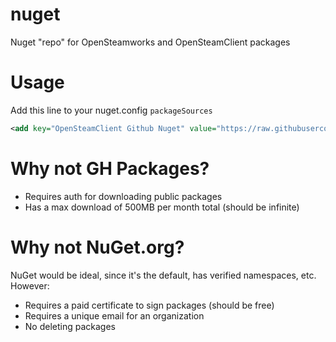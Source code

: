 # nuget
Nuget "repo" for OpenSteamworks and OpenSteamClient packages

# Usage
Add this line to your nuget.config `packageSources`
```xml
<add key="OpenSteamClient Github Nuget" value="https://raw.githubusercontent.com/OpenSteamClient/nuget/master/index.json" />
```

# Why not GH Packages?
- Requires auth for downloading public packages
- Has a max download of 500MB per month total (should be infinite)

# Why not NuGet.org?
NuGet would be ideal, since it's the default, has verified namespaces, etc.
However:
- Requires a paid certificate to sign packages (should be free)
- Requires a unique email for an organization
- No deleting packages
